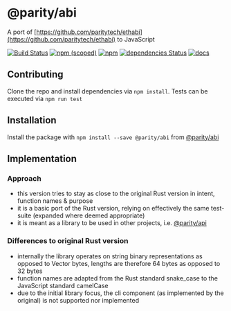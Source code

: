 # @parity/abi

A port of [https://github.com/paritytech/ethabi](https://github.com/paritytech/ethabi) to JavaScript

[![Build Status](https://travis-ci.org/paritytech/js-libs.svg?branch=master)](https://travis-ci.org/paritytech/js-libs)
[![npm (scoped)](https://img.shields.io/npm/v/@parity/abi.svg)](https://www.npmjs.com/package/@parity/abi)
[![npm](https://img.shields.io/npm/dw/@parity/abi.svg)](https://www.npmjs.com/package/@parity/abi)
[![dependencies Status](https://david-dm.org/paritytech/js-libs/status.svg?path=packages/abi)](https://david-dm.org/paritytech/js-libs?path=packages/abi)
[![docs](https://img.shields.io/badge/docs-passing-green.svg)](https://parity-js.github.io/abi/)

## Contributing

Clone the repo and install dependencies via `npm install`. Tests can be executed via `npm run test`

## Installation

Install the package with `npm install --save @parity/abi` from [@parity/abi](https://www.npmjs.com/package/@parity/abi)

## Implementation

### Approach

- this version tries to stay as close to the original Rust version in intent, function names & purpose
- it is a basic port of the Rust version, relying on effectively the same test-suite (expanded where deemed appropriate)
- it is meant as a library to be used in other projects, i.e. [@parity/api](https://www.npmjs.com/package/@parity/api)

### Differences to original Rust version

- internally the library operates on string binary representations as opposed to Vector bytes, lengths are therefore 64 bytes as opposed to 32 bytes
- function names are adapted from the Rust standard snake_case to the JavaScript standard camelCase
- due to the initial library focus, the cli component (as implemented by the original) is not supported nor implemented
